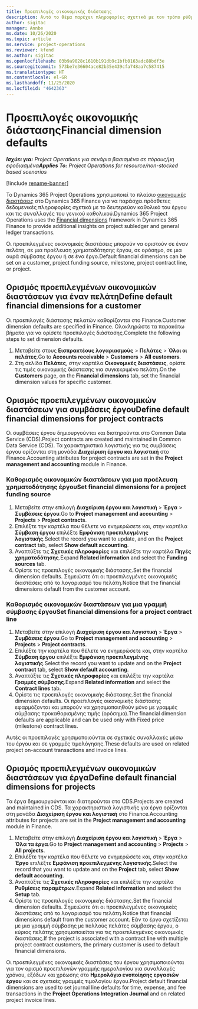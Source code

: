 ```yaml
---
title: Προεπιλογές οικονομικής διάστασης
description: Αυτό το θέμα παρέχει πληροφορίες σχετικά με τον τρόπο ρύθμισης των προεπιλογών οικονομικής διάστασης.
author: sigitac
manager: Annbe
ms.date: 10/26/2020
ms.topic: article
ms.service: project-operations
ms.reviewer: kfend
ms.author: sigitac
ms.openlocfilehash: 03b9a9028c1610b191db9c1bfb0163adc88bdf3e
ms.sourcegitcommit: 573be7e36604ace82b35e439cfa748aa7c587415
ms.translationtype: HT
ms.contentlocale: el-GR
ms.lasthandoff: 11/25/2020
ms.locfileid: "4642363"
---
```

# <a name="financial-dimension-defaults"></a><span data-ttu-id="e0f62-103">Προεπιλογές οικονομικής διάστασης</span><span class="sxs-lookup"><span data-stu-id="e0f62-103">Financial dimension defaults</span></span>

<span data-ttu-id="e0f62-104">_**Ισχύει για:** Project Operations για σενάρια βασισμένα σε πόρους/μη εφοδιασμένα_</span><span class="sxs-lookup"><span data-stu-id="e0f62-104">_**Applies To:** Project Operations for resource/non-stocked based scenarios_</span></span>

[!include [rename-banner](~/includes/cc-data-platform-banner.md)]

<span data-ttu-id="e0f62-105">Το Dynamics 365 Project Operations χρησιμοποιεί το πλαίσιο [οικονομικές διαστάσεις](https://docs.microsoft.com/dynamics365/finance/general-ledger/financial-dimensions) στο Dynamics 365 Finance για να παράσχει πρόσθετες δεδομενικές πληροφορίες σχετικά με το δευτερεύον καθολικό του έργου και τις συναλλαγές του γενικού καθολικού.</span><span class="sxs-lookup"><span data-stu-id="e0f62-105">Dynamics 365 Project Operations uses the [Financial dimensions](https://docs.microsoft.com/dynamics365/finance/general-ledger/financial-dimensions) framework in Dynamics 365 Finance to provide additional insights on project subledger and general ledger transactions.</span></span>

<span data-ttu-id="e0f62-106">Οι προεπιλεγμένες οικονομικές διαστάσεις μπορούν να οριστούν σε έναν πελάτη, σε μια προέλευση χρηματοδότησης έργου, σε ορόσημο, σε μια ουρά σύμβασης έργου ή σε ένα έργο.</span><span class="sxs-lookup"><span data-stu-id="e0f62-106">Default financial dimensions can be set on a customer, project funding source, milestone, project contract line, or project.</span></span>

## <a name="define-default-financial-dimensions-for-a-customer"></a><span data-ttu-id="e0f62-107">Ορισμός προεπιλεγμένων οικονομικών διαστάσεων για έναν πελάτη</span><span class="sxs-lookup"><span data-stu-id="e0f62-107">Define default financial dimensions for a customer</span></span>

<span data-ttu-id="e0f62-108">Οι προεπιλογές διάστασης πελατών καθορίζονται στο Finance.</span><span class="sxs-lookup"><span data-stu-id="e0f62-108">Customer dimension defaults are specified in Finance.</span></span> <span data-ttu-id="e0f62-109">Ολοκληρώστε τα παρακάτω βήματα για να ορίσετε προεπιλογές διάστασης.</span><span class="sxs-lookup"><span data-stu-id="e0f62-109">Complete the following steps to set dimension defaults.</span></span>

1. <span data-ttu-id="e0f62-110">Μεταβείτε στους **Εισπρακτέους λογαριασμούς** > **Πελάτες** > **Όλοι οι πελάτες**.</span><span class="sxs-lookup"><span data-stu-id="e0f62-110">Go to **Accounts receivable** > **Customers** > **All customers**.</span></span>
2. <span data-ttu-id="e0f62-111">Στη σελίδα **Πελάτες**, στην καρτέλα **Οικονομικές διαστάσεις**, ορίστε τις τιμές οικονομικής διάστασης για συγκεκριμένο πελάτη.</span><span class="sxs-lookup"><span data-stu-id="e0f62-111">On the **Customers** page, on the **Financial dimensions** tab, set the financial dimension values for specific customer.</span></span>

## <a name="define-default-financial-dimensions-for-project-contracts"></a><span data-ttu-id="e0f62-112">Ορισμός προεπιλεγμένων οικονομικών διαστάσεων για συμβάσεις έργου</span><span class="sxs-lookup"><span data-stu-id="e0f62-112">Define default financial dimensions for project contracts</span></span>

<span data-ttu-id="e0f62-113">Οι συμβάσεις έργου δημιουργούνται και διατηρούνται στο Common Data Service (CDS).</span><span class="sxs-lookup"><span data-stu-id="e0f62-113">Project contracts are created and maintained in Common Data Service (CDS).</span></span> <span data-ttu-id="e0f62-114">Τα χαρακτηριστικά λογιστικής για τις συμβάσεις έργου ορίζονται στη μονάδα **Διαχείριση έργου και λογιστική** στο Finance.</span><span class="sxs-lookup"><span data-stu-id="e0f62-114">Accounting attributes for project contracts are set in the **Project management and accounting** module in Finance.</span></span>

### <a name="set-financial-dimensions-for-a-project-funding-source"></a><span data-ttu-id="e0f62-115">Καθορισμός οικονομικών διαστάσεων για μια προέλευση χρηματοδότησης έργου</span><span class="sxs-lookup"><span data-stu-id="e0f62-115">Set financial dimensions for a project funding source</span></span>

1. <span data-ttu-id="e0f62-116">Μεταβείτε στην επιλογή **Διαχείριση έργου και λογιστική** > **Έργα** > **Συμβάσεις έργου**.</span><span class="sxs-lookup"><span data-stu-id="e0f62-116">Go to **Project management and accounting** > **Projects** > **Project contracts**.</span></span>
2. <span data-ttu-id="e0f62-117">Επιλέξτε την καρτέλα που θέλετε να ενημερώσετε και, στην καρτέλα **Σύμβαση έργου** επιλέξτε **Εμφάνιση προεπιλεγμένης λογιστικής**.</span><span class="sxs-lookup"><span data-stu-id="e0f62-117">Select the record you want to update, and on the **Project contract** tab, select **Show default accounting**.</span></span>
3. <span data-ttu-id="e0f62-118">Αναπτύξτε τις **Σχετικές πληροφορίες** και επιλέξτε την καρτέλα **Πηγές χρηματοδότησης**.</span><span class="sxs-lookup"><span data-stu-id="e0f62-118">Expand **Related information** and select the **Funding sources** tab.</span></span>
4. <span data-ttu-id="e0f62-119">Ορίστε τις προεπιλογές οικονομικής διάστασης.</span><span class="sxs-lookup"><span data-stu-id="e0f62-119">Set the financial dimension defaults.</span></span> <span data-ttu-id="e0f62-120">Σημειώστε ότι οι προεπιλεγμένες οικονομικές διαστάσεις από το λογαριασμό του πελάτη.</span><span class="sxs-lookup"><span data-stu-id="e0f62-120">Notice that the financial dimensions default from the customer account.</span></span>

### <a name="set-financial-dimensions-for-a-project-contract-line"></a><span data-ttu-id="e0f62-121">Καθορισμός οικονομικών διαστάσεων για μια γραμμή σύμβασης έργου</span><span class="sxs-lookup"><span data-stu-id="e0f62-121">Set financial dimensions for a project contract line</span></span>

1. <span data-ttu-id="e0f62-122">Μεταβείτε στην επιλογή **Διαχείριση έργου και λογιστική** > **Έργα** > **Συμβάσεις έργου**.</span><span class="sxs-lookup"><span data-stu-id="e0f62-122">Go to **Project management and accounting** > **Projects** > **Project contracts**.</span></span>
2. <span data-ttu-id="e0f62-123">Επιλέξτε την καρτέλα που θέλετε να ενημερώσετε και, στην καρτέλα **Σύμβαση έργου** επιλέξτε **Εμφάνιση προεπιλεγμένης λογιστικής**.</span><span class="sxs-lookup"><span data-stu-id="e0f62-123">Select the record you want to update and on the **Project contract** tab, select **Show default accounting**.</span></span>
3. <span data-ttu-id="e0f62-124">Αναπτύξτε τις **Σχετικές πληροφορίες** και επιλέξτε την καρτέλα **Γραμμές σύμβασης**.</span><span class="sxs-lookup"><span data-stu-id="e0f62-124">Expand **Related information** and select the **Contract lines** tab.</span></span>
4. <span data-ttu-id="e0f62-125">Ορίστε τις προεπιλογές οικονομικής διάστασης.</span><span class="sxs-lookup"><span data-stu-id="e0f62-125">Set the financial dimension defaults.</span></span> <span data-ttu-id="e0f62-126">Οι προεπιλογές οικονομικής διάστασης εφαρμόζονται και μπορούν να χρησιμοποιηθούν μόνο με γραμμές σύμβασης προκαθορισμένης τιμής (ορόσημο).</span><span class="sxs-lookup"><span data-stu-id="e0f62-126">The financial dimension defaults are applicable and can be used only with Fixed price (milestone) contract lines.</span></span>

<span data-ttu-id="e0f62-127">Αυτές οι προεπιλογές χρησιμοποιούνται σε σχετικές συναλλαγές μέσω του έργου και σε γραμμές τιμολόγησης.</span><span class="sxs-lookup"><span data-stu-id="e0f62-127">These defaults are used on related project on-account transactions and invoice lines.</span></span>

## <a name="define-default-financial-dimensions-for-projects"></a><span data-ttu-id="e0f62-128">Ορισμός προεπιλεγμένων οικονομικών διαστάσεων για έργα</span><span class="sxs-lookup"><span data-stu-id="e0f62-128">Define default financial dimensions for projects</span></span>

<span data-ttu-id="e0f62-129">Τα έργα δημιουργούνται και διατηρούνται στο CDS.</span><span class="sxs-lookup"><span data-stu-id="e0f62-129">Projects are created and maintained in CDS.</span></span> <span data-ttu-id="e0f62-130">Τα χαρακτηριστικά λογιστικής για έργα ορίζονται στη μονάδα **Διαχείριση έργου και λογιστική** στο Finance.</span><span class="sxs-lookup"><span data-stu-id="e0f62-130">Accounting attributes for projects are set in the **Project management and accounting** module in Finance.</span></span>

1. <span data-ttu-id="e0f62-131">Μεταβείτε στην επιλογή **Διαχείριση έργου και λογιστική** > **Έργα** > **Όλα τα έργα**.</span><span class="sxs-lookup"><span data-stu-id="e0f62-131">Go to **Project management and accounting** > **Projects** > **All projects**.</span></span>
2. <span data-ttu-id="e0f62-132">Επιλέξτε την καρτέλα που θέλετε να ενημερώσετε και, στην καρτέλα **Έργο** επιλέξτε **Εμφάνιση προεπιλεγμένης λογιστικής**.</span><span class="sxs-lookup"><span data-stu-id="e0f62-132">Select the record that you want to update and on the **Project** tab, select **Show default accounting**.</span></span>
3. <span data-ttu-id="e0f62-133">Αναπτύξτε τις **Σχετικές πληροφορίες** και επιλέξτε την καρτέλα **Ρυθμίσεις παραμέτρων**.</span><span class="sxs-lookup"><span data-stu-id="e0f62-133">Expand **Related information** and select the **Setup** tab.</span></span>
4. <span data-ttu-id="e0f62-134">Ορίστε τις προεπιλογές οικονομικής διάστασης.</span><span class="sxs-lookup"><span data-stu-id="e0f62-134">Set the financial dimension defaults.</span></span> <span data-ttu-id="e0f62-135">Σημειώστε ότι οι προεπιλεγμένες οικονομικές διαστάσεις από το λογαριασμό του πελάτη.</span><span class="sxs-lookup"><span data-stu-id="e0f62-135">Notice that financial dimensions default from the customer account.</span></span> <span data-ttu-id="e0f62-136">Εάν το έργο σχετίζεται με μια γραμμή σύμβασης με πολλούς πελάτες σύμβασης έργου, ο κύριος πελάτης χρησιμοποιείται για τις προεπιλεγμένες οικονομικές διαστάσεις.</span><span class="sxs-lookup"><span data-stu-id="e0f62-136">If the project is associated with a contract line with multiple project contract customers, the primary customer is used to default financial dimensions.</span></span>

<span data-ttu-id="e0f62-137">Οι προεπιλεγμένες οικονομικές διαστάσεις του έργου χρησιμοποιούνται για τον ορισμό προεπιλογών γραμμής ημερολογίου για συναλλαγές χρόνου, εξόδων και χρέωσης στο **Ημερολόγιο ενοποίησης εργασιών έργου** και σε σχετικές γραμμές τιμολογίου έργου.</span><span class="sxs-lookup"><span data-stu-id="e0f62-137">Project default financial dimensions are used to set journal line defaults for time, expense, and fee transactions in the **Project Operations Integration Journal** and on related project invoice lines.</span></span>

